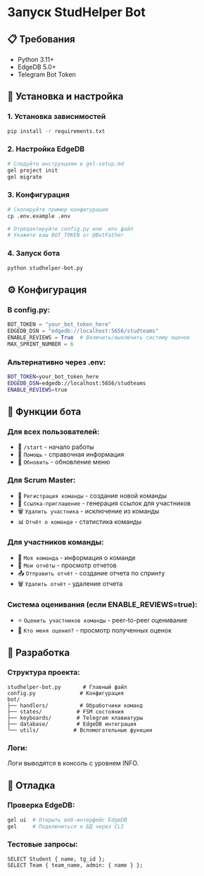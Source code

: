 # Запуск StudHelper Bot

## 📋 Требования

- Python 3.11+
- EdgeDB 5.0+
- Telegram Bot Token

## 🚀 Установка и настройка

### 1. Установка зависимостей
```bash
pip install -r requirements.txt
```

### 2. Настройка EdgeDB
```bash
# Следуйте инструкциям в gel-setup.md
gel project init
gel migrate
```

### 3. Конфигурация
```bash
# Скопируйте пример конфигурации
cp .env.example .env

# Отредактируйте config.py или .env файл
# Укажите ваш BOT_TOKEN от @BotFather
```

### 4. Запуск бота
```bash
python studhelper-bot.py
```

## ⚙️ Конфигурация

### В config.py:
```python
BOT_TOKEN = "your_bot_token_here"
EDGEDB_DSN = "edgedb://localhost:5656/studteams"
ENABLE_REVIEWS = True  # Включить/выключить систему оценок
MAX_SPRINT_NUMBER = 6
```

### Альтернативно через .env:
```bash
BOT_TOKEN=your_bot_token_here
EDGEDB_DSN=edgedb://localhost:5656/studteams
ENABLE_REVIEWS=true
```

## 📱 Функции бота

### Для всех пользователей:
- 🔄 `/start` - начало работы
- 📖 `Помощь` - справочная информация
- 🔄 `Обновить` - обновление меню

### Для Scrum Master:
- 👥 `Регистрация команды` - создание новой команды
- 🔗 `Ссылка-приглашение` - генерация ссылок для участников
- 🗑 `Удалить участника` - исключение из команды
- 📊 `Отчёт о команде` - статистика команды

### Для участников команды:
- 👥 `Моя команда` - информация о команде
- 📝 `Мои отчёты` - просмотр отчетов
- 📤 `Отправить отчёт` - создание отчета по спринту
- 🗑 `Удалить отчёт` - удаление отчета

### Система оценивания (если ENABLE_REVIEWS=true):
- ⭐ `Оценить участников команды` - peer-to-peer оценивание
- 👀 `Кто меня оценил?` - просмотр полученных оценок

## 🔧 Разработка

### Структура проекта:
```
studhelper-bot.py       # Главный файл
config.py              # Конфигурация
bot/
├── handlers/          # Обработчики команд
├── states/           # FSM состояния
├── keyboards/        # Telegram клавиатуры
├── database/         # EdgeDB интеграция
└── utils/           # Вспомогательные функции
```

### Логи:
Логи выводятся в консоль с уровнем INFO.

## 🐛 Отладка

### Проверка EdgeDB:
```bash
gel ui  # Открыть веб-интерфейс EdgeDB
gel     # Подключиться к БД через CLI
```

### Тестовые запросы:
```edgeql
SELECT Student { name, tg_id };
SELECT Team { team_name, admin: { name } };
```
